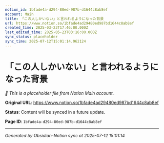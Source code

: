 ```yaml
---
notion_id: 1bfade4a-d294-80ed-987b-d1644c8ab8ef
account: Main
title: 「この人しかいない」と言われるようになった背景
url: https://www.notion.so/1bfade4ad29480ed987bd1644c8ab8ef
created_time: 2025-03-23T17:46:00.000Z
last_edited_time: 2025-05-23T03:16:00.000Z
sync_status: placeholder
sync_time: 2025-07-12T15:01:14.962124
---
```


# 「この人しかいない」と言われるようになった背景

*🔄 This is a placeholder file from Notion Main account.*

**Original URL**: https://www.notion.so/1bfade4ad29480ed987bd1644c8ab8ef

**Status**: Content will be synced in a future update.

**Page ID**: `1bfade4a-d294-80ed-987b-d1644c8ab8ef`

---

*Generated by Obsidian-Notion sync at 2025-07-12 15:01:14*
